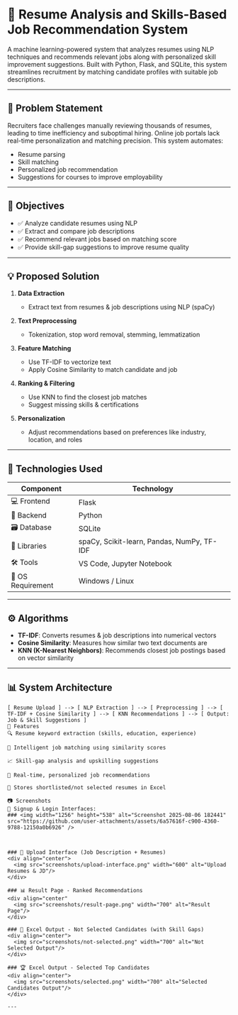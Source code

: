 
# 📄 Resume Analysis and Skills-Based Job Recommendation System

A machine learning-powered system that analyzes resumes using NLP techniques and recommends relevant jobs along with personalized skill improvement suggestions. Built with Python, Flask, and SQLite, this system streamlines recruitment by matching candidate profiles with suitable job descriptions.

---

## 📌 Problem Statement

Recruiters face challenges manually reviewing thousands of resumes, leading to time inefficiency and suboptimal hiring. Online job portals lack real-time personalization and matching precision. This system automates:

- Resume parsing
- Skill matching
- Personalized job recommendation
- Suggestions for courses to improve employability

---

## 🎯 Objectives

- ✅ Analyze candidate resumes using NLP
- ✅ Extract and compare job descriptions
- ✅ Recommend relevant jobs based on matching score
- ✅ Provide skill-gap suggestions to improve resume quality

---

## 💡 Proposed Solution

1. **Data Extraction**  
   - Extract text from resumes & job descriptions using NLP (spaCy)

2. **Text Preprocessing**  
   - Tokenization, stop word removal, stemming, lemmatization

3. **Feature Matching**  
   - Use TF-IDF to vectorize text  
   - Apply Cosine Similarity to match candidate and job

4. **Ranking & Filtering**  
   - Use KNN to find the closest job matches  
   - Suggest missing skills & certifications

5. **Personalization**  
   - Adjust recommendations based on preferences like industry, location, and roles

---

## 🧪 Technologies Used

| Component          | Technology                  |
|--------------------|------------------------------|
| 💻 Frontend        | Flask                        |
| 🧠 Backend         | Python                       |
| 🗃️ Database        | SQLite                       |
| 🔬 Libraries       | spaCy, Scikit-learn, Pandas, NumPy, TF-IDF |
| 🛠 Tools           | VS Code, Jupyter Notebook    |
| 💽 OS Requirement  | Windows / Linux              |

---

## ⚙️ Algorithms

- **TF-IDF**: Converts resumes & job descriptions into numerical vectors  
- **Cosine Similarity**: Measures how similar two text documents are  
- **KNN (K-Nearest Neighbors)**: Recommends closest job postings based on vector similarity  

---

## 📊 System Architecture

```plaintext
[ Resume Upload ] --> [ NLP Extraction ] --> [ Preprocessing ] --> [ TF-IDF + Cosine Similarity ] --> [ KNN Recommendations ] --> [ Output: Job & Skill Suggestions ]
🧩 Features
🔍 Resume keyword extraction (skills, education, experience)

🧠 Intelligent job matching using similarity scores

📈 Skill-gap analysis and upskilling suggestions

💬 Real-time, personalized job recommendations

📂 Stores shortlisted/not selected resumes in Excel

📷 Screenshots
📝 Signup & Login Interfaces:
### <img width="1256" height="538" alt="Screenshot 2025-08-06 182441" src="https://github.com/user-attachments/assets/6a57616f-c900-4360-9788-12150a0b6926" />

  

### 🚀 Upload Interface (Job Description + Resumes)
<div align="center">
  <img src="screenshots/upload-interface.png" width="600" alt="Upload Resumes & JD"/>
</div>

### 📊 Result Page - Ranked Recommendations
<div align="center"
  <img src="screenshots/result-page.png" width="700" alt="Result Page"/>
</div>

### 📁 Excel Output - Not Selected Candidates (with Skill Gaps)
<div align="center">
  <img src="screenshots/not-selected.png" width="700" alt="Not Selected Output"/>
</div>

### 🏆 Excel Output - Selected Top Candidates
<div align="center">
  <img src="screenshots/selected.png" width="700" alt="Selected Candidates Output"/>
</div>

---




